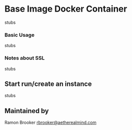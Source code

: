 Base Image Docker Container
======================

stubs


### Basic Usage

stubs

### Notes about SSL 

stubs


## Start run/create an instance 

stubs



Maintained by  
-------------

Ramon Brooker <rbrooker@aetherealmind.com>



